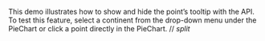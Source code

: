 This demo illustrates how to&nbsp;show and hide the point&rsquo;s tooltip with the API. To&nbsp;test this feature, select a&nbsp;continent from the drop-down menu under the PieChart or&nbsp;click a&nbsp;point directly in&nbsp;the PieChart.
// _split_